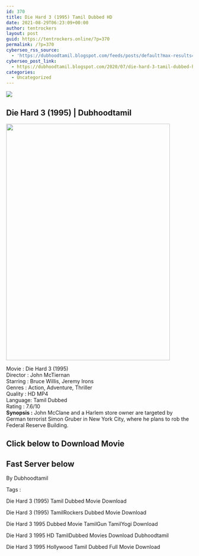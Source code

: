 ```yaml
---
id: 370
title: Die Hard 3 (1995) Tamil Dubbed HD
date: 2021-08-29T06:23:09+00:00
author: tentrockers
layout: post
guid: https://tentrockers.online/?p=370
permalink: /?p=370
cyberseo_rss_source:
  - 'https://dubhoodtamil.blogspot.com/feeds/posts/default?max-results=150&start-index=151'
cyberseo_post_link:
  - https://dubhoodtamil.blogspot.com/2020/07/die-hard-3-tamil-dubbed-hd.html
categories:
  - Uncategorized
---
```

<div class="media_block">
  <img src="https://1.bp.blogspot.com/-is3Dfrvykec/XwAyILIaVZI/AAAAAAAABqA/sTRhI1Ev-mscq1grbnIi0Fvqt4IwRWuRgCNcBGAsYHQ/s72-c/4d9ea79bc475ef3f6f1a29117edffce2.jpg" class="media_thumbnail" />
</div>

<div dir="ltr" trbidi="on" readability="24.425257731959">
  <h2>
    <span>Die Hard 3 (1995) | Dubhoodtamil</span>
  </h2>
  
  <div class="separator">
    <a href="https://1.bp.blogspot.com/-is3Dfrvykec/XwAyILIaVZI/AAAAAAAABqA/sTRhI1Ev-mscq1grbnIi0Fvqt4IwRWuRgCNcBGAsYHQ/s1600/4d9ea79bc475ef3f6f1a29117edffce2.jpg" imageanchor="1"><img loading="lazy" border="0" data-original-height="1600" data-original-width="1111" height="640" src="https://1.bp.blogspot.com/-is3Dfrvykec/XwAyILIaVZI/AAAAAAAABqA/sTRhI1Ev-mscq1grbnIi0Fvqt4IwRWuRgCNcBGAsYHQ/s640/4d9ea79bc475ef3f6f1a29117edffce2.jpg" width="442" /></a>
  </div>
  
  <p>
    Movie<span> </span>:<span> </span>Die Hard 3 (1995)<br />Director<span> </span>:<span> </span>John McTiernan<br />Starring<span> </span>:<span> </span>Bruce Willis, Jeremy Irons<br />Genres<span> </span>:<span> </span>Action, Adventure, Thriller<br />Quality<span> </span>:<span> </span>HD MP4<br />Language:<span> </span>Tamil Dubbed<br />Rating<span> </span>:<span> </span>7.6/10<br /><b>Synopsis :</b> John McClane and a Harlem store owner are targeted by German terrorist Simon Gruber in New York City, where he plans to rob the Federal Reserve Building.
  </p>
  
  <h2>
    <span>Click below to Download Movie</span>
  </h2>
  
  <h2>
    <span>Fast Server below</span>
  </h2>
  
  <p>
    <span>By Dubhoodtamil</span>
  </p>
  
  <p>
    <span>Tags :</span>
  </p>
  
  <p>
    <span>Die Hard 3 (1995) Tamil Dubbed Movie Download</span>
  </p>
  
  <p>
    <span>Die Hard 3 (1995) TamilRockers Dubbed Movie Download</span>
  </p>
  
  <p>
    <span>Die Hard 3 1995 Dubbed Movie TamilGun TamilYogi Download</span>
  </p>
  
  <p>
    <span>Die Hard 3 1995 HD TamilDubbed Movies Download Dubhoodtamil</span>
  </p>
  
  <p>
    <span>Die Hard 3 1995 Hollywood Tamil Dubbed Full Movie Download</span>
  </p>
</div>